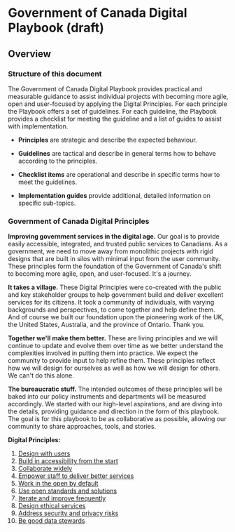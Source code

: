 # Government of Canada Digital Playbook (draft)

## Overview

### Structure of this document

The Government of Canada Digital Playbook provides practical and measurable guidance to assist individual projects with becoming more agile, open and user-focused by applying the Digital Principles. For each principle the Playbook offers a set of guidelines. For each guideline, the Playbook provides a checklist for meeting the guideline and a list of guides to assist with implementation.

- **Principles** are strategic and describe the expected behaviour.

- **Guidelines** are tactical and describe in general terms how to behave according to the principles.

- **Checklist items** are operational and describe in specific terms how to meet the guidelines.

- **Implementation guides** provide additional, detailed information on specific sub-topics.

### Government of Canada Digital Principles

**Improving government services in the digital age.** Our goal is to provide easily accessible, integrated, and trusted public services to Canadians. As a government, we need to move away from monolithic projects with rigid designs that are built in silos with minimal input from the user community. These principles form the foundation of the Government of Canada's shift to becoming more agile, open, and user-focused. It's a journey.

**It takes a village.** These Digital Principles were co-created with the public and key stakeholder groups to help government build and deliver excellent services for its citizens. It took a community of individuals, with varying backgrounds and perspectives, to come together and help define them. And of course we built our foundation upon the pioneering work of the UK, the United States, Australia, and the province of Ontario. Thank you.

**Together we'll make them better.** These are living principles and we will continue to update and evolve them over time as we better understand the complexities involved in putting them into practice. We expect the community to provide input to help refine them. These principles reflect how we will design for ourselves as well as how we will design for others. We can't do this alone.

**The bureaucratic stuff.** The intended outcomes of these principles will be baked into our policy instruments and departments will be measured accordingly. We started with our high-level aspirations, and are diving into the details, providing guidance and direction in the form of this playbook. The goal is for this playbook to be as collaborative as possible, allowing our community to share approaches, tools, and stories.

**Digital Principles:**

1. [Design with users](principle01-en.md)
1. [Build in accessibility from the start](principle02-en.md)
1. [Collaborate widely](principle03-en.md)
1. [Empower staff to deliver better services](principle04-en.md)
1. [Work in the open by default](principle05-en.md)
1. [Use open standards and solutions](principle06-en.md)
1. [Iterate and improve frequently](principle07-en.md)
1. [Design ethical services](principle08-en.md)
1. [Address security and privacy risks](principle09-en.md)
1. [Be good data stewards](principle10-en.md)
